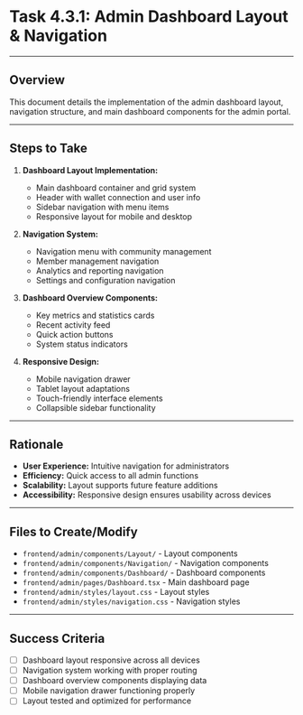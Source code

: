 # Task 4.3.1: Admin Dashboard Layout & Navigation

---

## Overview
This document details the implementation of the admin dashboard layout, navigation structure, and main dashboard components for the admin portal.

---

## Steps to Take
1. **Dashboard Layout Implementation:**
   - Main dashboard container and grid system
   - Header with wallet connection and user info
   - Sidebar navigation with menu items
   - Responsive layout for mobile and desktop

2. **Navigation System:**
   - Navigation menu with community management
   - Member management navigation
   - Analytics and reporting navigation
   - Settings and configuration navigation

3. **Dashboard Overview Components:**
   - Key metrics and statistics cards
   - Recent activity feed
   - Quick action buttons
   - System status indicators

4. **Responsive Design:**
   - Mobile navigation drawer
   - Tablet layout adaptations
   - Touch-friendly interface elements
   - Collapsible sidebar functionality

---

## Rationale
- **User Experience:** Intuitive navigation for administrators
- **Efficiency:** Quick access to all admin functions
- **Scalability:** Layout supports future feature additions
- **Accessibility:** Responsive design ensures usability across devices

---

## Files to Create/Modify
- `frontend/admin/components/Layout/` - Layout components
- `frontend/admin/components/Navigation/` - Navigation components
- `frontend/admin/components/Dashboard/` - Dashboard components
- `frontend/admin/pages/Dashboard.tsx` - Main dashboard page
- `frontend/admin/styles/layout.css` - Layout styles
- `frontend/admin/styles/navigation.css` - Navigation styles

---

## Success Criteria
- [ ] Dashboard layout responsive across all devices
- [ ] Navigation system working with proper routing
- [ ] Dashboard overview components displaying data
- [ ] Mobile navigation drawer functioning properly
- [ ] Layout tested and optimized for performance 